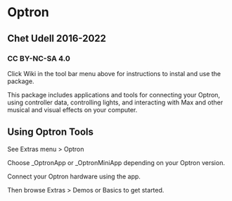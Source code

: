 # Optron
## Chet Udell 2016-2022

### CC BY-NC-SA 4.0

Click Wiki in the tool bar menu above for instructions to instal and use the package.

This package includes applications and tools for connecting your Optron, using controller data, controlling lights, and interacting with Max and other musical and visual effects on your computer.

## Using Optron Tools
See Extras menu > Optron

Choose _OptronApp or _OptronMiniApp depending on your Optron version.

Connect your Optron hardware using the app.

Then browse Extras > Demos or Basics to get started.


